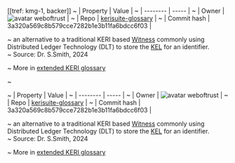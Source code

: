 [[tref: kmg-1, backer]]
~ | Property | Value |
~ | -------- | ----- |
~ | Owner | ![avatar](https://avatars.githubusercontent.com/u/82824804?v=4) weboftrust |
~ | Repo | [kerisuite-glossary](https://github.com/weboftrust/kerisuite-glossary) |
~ | Commit hash | 3a320a569c8b579cce7282b1e3b11fa6bdcc6f03 |

~ an alternative to a traditional KERI based [Witness](https://trustoverip.github.io/tswg-keri-specification/#term:witness) commonly using Distributed Ledger Technology (DLT) to store the [KEL](https://trustoverip.github.io/tswg-keri-specification/#term:kel) for an identifier.   
~ Source: Dr. S.Smith, 2024

~ More in <a href="https://weboftrust.github.io/WOT-terms/docs/glossary/backer">extended KERI glossary</a>

~ <span style="display: none;">End of included external content. Add your optional custom content below.</span>

~ | Property | Value |
~ | -------- | ----- |
~ | Owner | ![avatar](https://avatars.githubusercontent.com/u/82824804?v=4) weboftrust |
~ | Repo | [kerisuite-glossary](https://github.com/weboftrust/kerisuite-glossary) |
~ | Commit hash | 3a320a569c8b579cce7282b1e3b11fa6bdcc6f03 |

~ an alternative to a traditional KERI based [Witness](https://trustoverip.github.io/tswg-keri-specification/#term:witness) commonly using Distributed Ledger Technology (DLT) to store the [KEL](https://trustoverip.github.io/tswg-keri-specification/#term:kel) for an identifier.   
~ Source: Dr. S.Smith, 2024

~ More in <a href="https://weboftrust.github.io/WOT-terms/docs/glossary/backer">extended KERI glossary</a>

